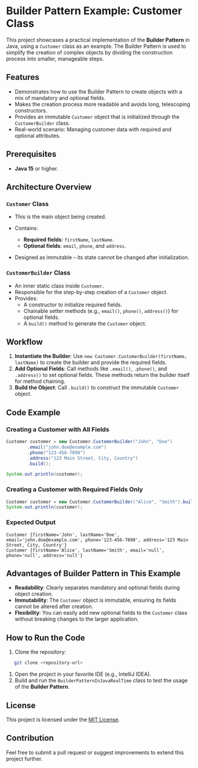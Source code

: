 # Builder Pattern Example: Customer Class
This project showcases a practical implementation of the **Builder Pattern** in Java, using a `Customer` class as an example. The Builder Pattern is used to simplify the creation of complex objects by dividing the construction process into smaller, manageable steps.
## Features
- Demonstrates how to use the Builder Pattern to create objects with a mix of mandatory and optional fields.
- Makes the creation process more readable and avoids long, telescoping constructors.
- Provides an immutable `Customer` object that is initialized through the `CustomerBuilder` class.
- Real-world scenario: Managing customer data with required and optional attributes.

## Prerequisites
- **Java 15** or higher.

## Architecture Overview
### **`Customer` Class**
- This is the main object being created.
- Contains:
    - **Required fields**: `firstName`, `lastName`.
    - **Optional fields**: `email`, `phone`, and `address`.

- Designed as immutable – its state cannot be changed after initialization.

### **`CustomerBuilder` Class**
- An inner static class inside `Customer`.
- Responsible for the step-by-step creation of a `Customer` object.
- Provides:
    - A constructor to initialize required fields.
    - Chainable setter methods (e.g., `email()`, `phone()`, `address()`) for optional fields.
    - A `build()` method to generate the `Customer` object.

## Workflow
1. **Instantiate the Builder**: Use `new Customer.CustomerBuilder(firstName, lastName)` to create the builder and provide the required fields.
2. **Add Optional Fields**: Call methods like `.email()`, `.phone()`, and `.address()` to set optional fields. These methods return the builder itself for method chaining.
3. **Build the Object**: Call `.build()` to construct the immutable `Customer` object.

## Code Example
### Creating a Customer with All Fields
``` java
Customer customer = new Customer.CustomerBuilder("John", "Doe")
        .email("john.doe@example.com")
        .phone("123-456-7890")
        .address("123 Main Street, City, Country")
        .build();

System.out.println(customer);
```
### Creating a Customer with Required Fields Only
``` java
Customer customer = new Customer.CustomerBuilder("Alice", "Smith").build();
System.out.println(customer);
```
### Expected Output
``` plaintext
Customer {firstName='John', lastName='Doe', email='john.doe@example.com', phone='123-456-7890', address='123 Main Street, City, Country'}
Customer {firstName='Alice', lastName='Smith', email='null', phone='null', address='null'}
```
## Advantages of Builder Pattern in This Example
- **Readability**: Clearly separates mandatory and optional fields during object creation.
- **Immutability**: The `Customer` object is immutable, ensuring its fields cannot be altered after creation.
- **Flexibility**: You can easily add new optional fields to the `Customer` class without breaking changes to the larger application.

## How to Run the Code
1. Clone the repository:
``` bash
   git clone <repository-url>
```
1. Open the project in your favorite IDE (e.g., IntelliJ IDEA).
2. Build and run the `BuilderPatternInJavaRealTime` class to test the usage of the **Builder Pattern**.

## License
This project is licensed under the [MIT License](LICENSE).
## Contribution
Feel free to submit a pull request or suggest improvements to extend this project further.
